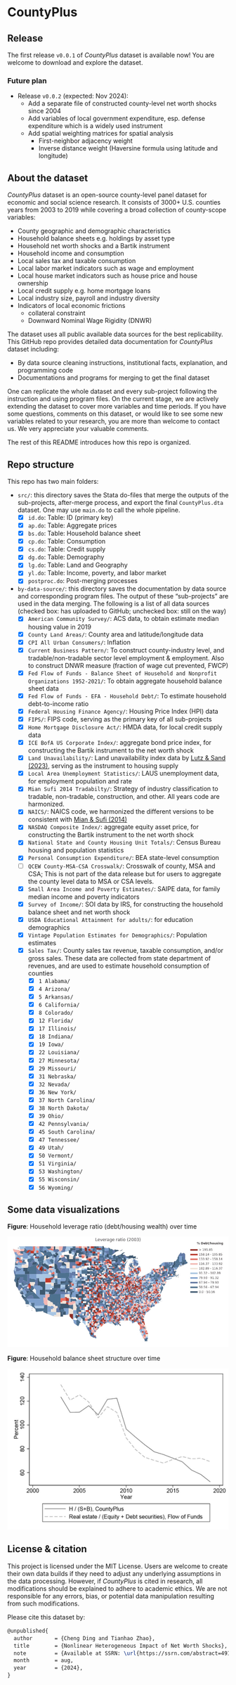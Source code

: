 # CountyPlus

## Release

The first release `v0.0.1` of _CountyPlus_ dataset is available now! You are welcome to download and explore the dataset.

### Future plan

- Release `v0.0.2` (expected: Nov 2024):
    - Add a separate file of constructed county-level net worth shocks since 2004
    - Add variables of local government expenditure, esp. defense expenditure which is a widely used instrument
    - Add spatial weighting matrices for spatial analysis
        - First-neighbor adjacency weight
        - Inverse distance weight (Haversine formula using latitude and longitude)

## About the dataset

*CountyPlus* dataset is an open-source county-level panel dataset for economic and social science research. It consists of 3000+ U.S. counties years from 2003 to 2019 while covering a broad collection of county-scope variables: 

- County geographic and demographic characteristics
- Household balance sheets e.g. holdings by asset type
- Household net worth shocks and a Bartik instrument
- Household income and consumption
- Local sales tax and taxable consumption
- Local labor market indicators such as wage and employment
- Local house market indicators such as house price and house ownership
- Local credit supply e.g. home mortgage loans
- Local industry size, payroll and industry diversity
- Indicators of local economic frictions
    - collateral constraint
    - Downward Nominal Wage Rigidity (DNWR)


The dataset uses all public available data sources for the best replicability. This GitHub repo provides detailed data documentation for *CountyPlus* dataset including:

- By data source cleaning instructions, institutional facts, explanation, and programming code
- Documentations and programs for merging to get the final dataset

One can replicate the whole dataset and every sub-project following the instruction and using program files. On the current stage, we are actively extending the dataset to cover more variables and time periods. If you have some questions, comments on this dataset, or would like to see some new variables related to your research, you are more than welcome to contact us. We very appreciate your valuable comments.

The rest of this README introduces how this repo is organized.

## Repo structure

This repo has two main folders:

- `src/`: this directory saves the Stata do-files that merge the outputs of the sub-projects, after-merge process, and export the final `CountyPlus.dta` dataset. One may use `main.do` to call the whole pipeline.
    - [x] `id.do`: Table: ID (primary key)
    - [x] `ap.do`: Table: Aggregate prices
    - [x] `bs.do`: Table: Household balance sheet
    - [x] `cp.do`: Table: Consumption
    - [x] `cs.do`: Table: Credit supply
    - [x] `dg.do`: Table: Demography
    - [x] `lg.do`: Table: Land and Geography
    - [x] `yl.do`: Table: Income, poverty, and labor market
    - [x] `postproc.do`: Post-merging processes
- `by-data-source/`: this directory saves the documentation by data source and corresponding program files. The output of these “sub-projects” are used in the data merging. The following is a list of all data sources (checked box: has uploaded to GitHub; unchecked box: still on the way)
    - [x] `American Community Survey/`: ACS data, to obtain estimate median housing value in 2019
    - [x] `County Land Areas/`: County area and latitude/longitude data
    - [x] `CPI All Urban Consumers/`: Inflation
    - [x] `Current Business Pattern/`: To construct county-industry level, and tradable/non-tradable sector level employment & employment. Also to construct DNWR measure (fraction of wage cut prevented, FWCP)
    - [x] `Fed Flow of Funds - Balance Sheet of Household and Nonprofit Organizations 1952-2021/`: To obtain aggregate household balance sheet data
    - [x] `Fed Flow of Funds - EFA - Household Debt/`: To estimate household debt-to-income ratio
    - [x] `Federal Housing Finance Agency/`: Housing Price Index (HPI) data
    - [x] `FIPS/`: FIPS code, serving as the primary key of all sub-projects
    - [x] `Home Mortgage Disclosure Act/`: HMDA data, for local credit supply data
    - [x] `ICE BofA US Corporate Index/`: aggregate bond price index, for constructing the Bartik instrument to the net worth shock
    - [x] `Land Unavailability/`: Land unavailability index data by [Lutz & Sand (2023)](https://papers.ssrn.com/sol3/papers.cfm?abstract_id=3478900), serving as the instrument to housing supply
    - [x] `Local Area Unemployment Statistics/`: LAUS unemployment data, for employment population and rate
    - [x] `Mian Sufi 2014 Tradabilty/`: Strategy of industry classification to tradable, non-tradable, construction, and other. All years code are harmonized.
    - [x] `NAICS/`: NAICS code, we harmonized the different versions to be consistent with [Mian & Sufi (2014)](https://doi.org/10.3982/ECTA10451)
    - [x] `NASDAQ Composite Index/`: aggregate equity asset price, for constructing the Bartik instrument to the net worth shock
    - [x] `National State and County Housing Unit Totals/`: Census Bureau housing and population statistics
    - [x] `Personal Consumption Expenditure/`: BEA state-level consumption
    - [ ] `QCEW County-MSA-CSA Crosswalk/`: Crosswalk of county, MSA and CSA; This is not part of the data release but for users to aggregate the county level data to MSA or CSA levels.
    - [x] `Small Area Income and Poverty Estimates/`: SAIPE data, for family median income and poverty indicators
    - [x] `Survey of Income/`: SOI data by IRS, for constructing the household balance sheet and net worth shock
    - [x] `USDA Educational Attainment for adults/`: for education demographics
    - [x] `Vintage Population Estimates for Demographics/`: Population estimates
    - [x] `Sales Tax/`: County sales tax revenue, taxable consumption, and/or gross sales. These data are collected from state department of revenues, and are used to estimate household consumption of counties
        - [x] `1 Alabama/`
        - [x] `4 Arizona/`
        - [x] `5 Arkansas/`
        - [x] `6 California/`
        - [x] `8 Colorado/`
        - [x] `12 Florida/`
        - [x] `17 Illinois/`
        - [x] `18 Indiana/`
        - [x] `19 Iowa/`
        - [x] `22 Louisiana/`
        - [x] `27 Minnesota/`
        - [x] `29 Missouri/`
        - [x] `31 Nebraska/`
        - [x] `32 Nevada/`
        - [x] `36 New York/`
        - [x] `37 North Carolina/`
        - [x] `38 North Dakota/`
        - [x] `39 Ohio/`
        - [x] `42 Pennsylvania/`
        - [x] `45 South Carolina/`
        - [x] `47 Tennessee/`
        - [x] `49 Utah/`
        - [x] `50 Vermont/`
        - [x] `51 Virginia/`
        - [x] `53 Washington/`
        - [x] `55 Wisconsin/`
        - [x] `56 Wyoming/`

## Some data visualizations

**Figure**: Household leverage ratio (debt/housing wealth) over time

<img src="README.assets/figure_d2h_anime.gif" alt="figure_d2h_anime" style="zoom:80%;" />

**Figure**: Household balance sheet structure over time

<img src="README.assets/figure_h2asset.jpg" alt="figure_h2asset" style="zoom:50%;" />

## License & citation

This project is licensed under the MIT License. Users are welcome to create their own data builds if they need to adjust any underlying assumptions in the data processing. However, if *CountyPlus* is cited in research, all modifications should be explained to adhere to academic ethics. We are not responsible for any errors, bias, or potential data manipulation resulting from such modifications.

Please cite this dataset by:

```tex
@unpublished{
  author       = {Cheng Ding and Tianhao Zhao},
  title        = {Nonlinear Heterogeneous Impact of Net Worth Shocks},
  note         = {Available at SSRN: \url{https://ssrn.com/abstract=4915272}},
  month        = aug,
  year         = {2024},
}
```
